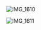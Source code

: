 ![IMG_1610](https://github.com/user-attachments/assets/be6817c1-9658-4891-a67a-683795ab3850)








![IMG_1611](https://github.com/user-attachments/assets/151b84e6-5c96-4d90-8115-0230c158acda)

